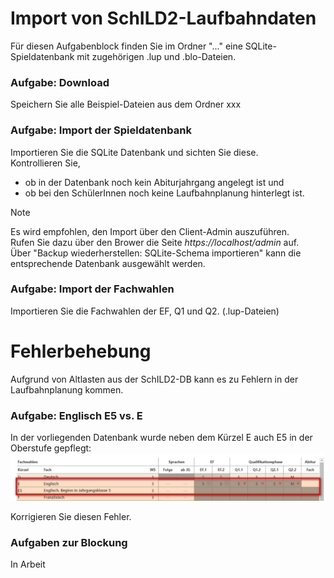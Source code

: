 # Import von SchILD2-Laufbahndaten

Für diesen Aufgabenblock finden Sie im Ordner "..." eine SQLite-Spieldatenbank mit zugehörigen .lup und .blo-Dateien.

### Aufgabe: Download
Speichern Sie alle Beispiel-Dateien aus dem Ordner xxx 

### Aufgabe: Import der Spieldatenbank
Importieren Sie die SQLite Datenbank und sichten Sie diese.  
Kontrollieren Sie, 
+ ob in der Datenbank noch kein Abiturjahrgang angelegt ist und
+ ob bei den SchülerInnen noch keine Laufbahnplanung hinterlegt ist.

> [!NOTE]
> Es wird empfohlen, den Import über den Client-Admin auszuführen.  
> Rufen Sie dazu über den Brower die Seite *https://localhost/admin* auf.  
> Über "Backup wiederherstellen: SQLite-Schema importieren" kann die entsprechende Datenbank ausgewählt werden.

### Aufgabe: Import der Fachwahlen
Importieren Sie die Fachwahlen der EF, Q1 und Q2. (.lup-Dateien)

# Fehlerbehebung
Aufgrund von Altlasten aus der SchILD2-DB kann es zu Fehlern in der Laufbahnplanung kommen. 

### Aufgabe: Englisch E5 vs. E
In der vorliegenden Datenbank wurde neben dem Kürzel E auch E5 in der Oberstufe gepflegt:
![Englisch in der Oberstufe](./graphics/Schulungsmaterial_LeistungsdatenS2_LupImport_E5.png)

Korrigieren Sie diesen Fehler.

### Aufgaben zur Blockung
In Arbeit
